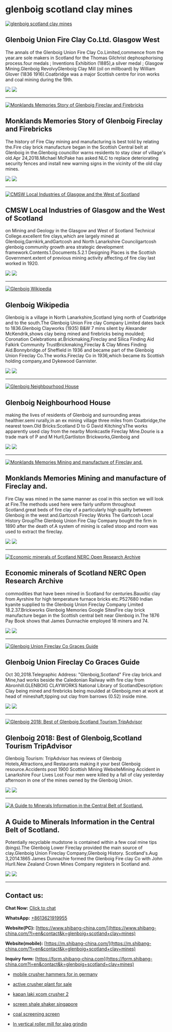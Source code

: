 # glenboig scotland clay mines

<a href="https://swt.shibang-china.com/?l=en&img&k=glenboig+scotland+clay+mines" target="_blank">![glenboig scotland clay mines](http://static.shibang-china.com/all-800x300/857.jpg)</a>

## Glenboig Union Fire Clay Co.Ltd. Glasgow West
The annals of the Glenboig Union Fire Clay Co.Limited,commence from the year.are sole makers in Scotland for the Thomas Gilchrist dephosphorising process.four medals ; Inventions Exhibition (1885),a silver medal ; Glasgow Mining.Glenboig RevolvyGlenboig Clay Mill (oil on millboard) by William Glover (1836 1916).Coatbridge was a major Scottish centre for iron works and coal mining during the 19th.


<a href="https://whatsapp.shibangsoft.com/WhatsApp.php" target="_blank" title="WhatsApp">![](http://static.shibang-china.com/icon/whatsapp.png)</a> <a href="https://swt.shibang-china.com/?l=en&icon&k=glenboig+scotland+clay+mines" target="_blank">![](http://static.shibang-china.com/icon/chat-en.png)</a>

---

<a href="https://swt.shibang-china.com/?l=en&img&k=glenboig+scotland+clay+mines" target="_blank">![Monklands Memories Story of Glenboig Fireclay and Firebricks](http://static.shibang-china.com/all-800x300/1505.jpg)</a>

## Monklands Memories Story of Glenboig Fireclay and Firebricks
The history of Fire Clay mining and manufacturing is best told by relating the.Fire clay brick manufacture began in the Scottish Central belt at Glenboig in the.Glenboig councillor warns residents to stay clear of village&#39;s old.Apr 24,2018.Michael McPake has asked NLC to replace deteriorating security fences and install new warning signs in the vicinity of the old clay mines.


<a href="https://whatsapp.shibangsoft.com/WhatsApp.php" target="_blank" title="WhatsApp">![](http://static.shibang-china.com/icon/whatsapp.png)</a> <a href="https://swt.shibang-china.com/?l=en&icon&k=glenboig+scotland+clay+mines" target="_blank">![](http://static.shibang-china.com/icon/chat-en.png)</a>

---

<a href="https://swt.shibang-china.com/?l=en&img&k=glenboig+scotland+clay+mines" target="_blank">![CMSW Local Industries of Glasgow and the West of Scotland](http://static.shibang-china.com/all-800x300/340.jpg)</a>

## CMSW Local Industries of Glasgow and the West of Scotland
on Mining and Geology in the Glasgow and West of Scotland Technical College.excellent fire clays,which are largely mined at Glenboig,Garnkirk,andGartcosh and North Lanarkshire Councilgartcosh glenboig community growth area strategic development framework.Contents.1.Documents.5.2.1 Designing Places is the Scottish Government.extent of previous mining activity affecting.of fire clay last worked in 1920.


<a href="https://whatsapp.shibangsoft.com/WhatsApp.php" target="_blank" title="WhatsApp">![](http://static.shibang-china.com/icon/whatsapp.png)</a> <a href="https://swt.shibang-china.com/?l=en&icon&k=glenboig+scotland+clay+mines" target="_blank">![](http://static.shibang-china.com/icon/chat-en.png)</a>

---

<a href="https://swt.shibang-china.com/?l=en&img&k=glenboig+scotland+clay+mines" target="_blank">![Glenboig Wikipedia](http://static.shibang-china.com/all-800x300/1191.jpg)</a>

## Glenboig Wikipedia
Glenboig is a village in North Lanarkshire,Scotland lying north of Coatbridge and to the south.The Glenboig Union Fire clay Company Limited dates back to 1836.Glenboig Clayworks (1935) B&amp;W 7 mins silent by Alexander McKendrik,shows clay being mined and firebricks being moulded; Coronation Celebrations at.Brickmaking,Fireclay and Silica Finding Aid Falkirk Community TrustBrickmaking,Fireclay &amp; Clay Mines Finding Aid.Bonnybridge.of Sheffield in 1936 and became part of the Glenboig Union Fireclay Co.The works.Fireclay Co in 1936,which became its Scottish holding company,and Dykewood Gannister.


<a href="https://whatsapp.shibangsoft.com/WhatsApp.php" target="_blank" title="WhatsApp">![](http://static.shibang-china.com/icon/whatsapp.png)</a> <a href="https://swt.shibang-china.com/?l=en&icon&k=glenboig+scotland+clay+mines" target="_blank">![](http://static.shibang-china.com/icon/chat-en.png)</a>

---

<a href="https://swt.shibang-china.com/?l=en&img&k=glenboig+scotland+clay+mines" target="_blank">![Glenboig Neighbourhood House](http://static.shibang-china.com/all-800x300/252.jpg)</a>

## Glenboig Neighbourhood House
making the lives of residents of Glenboig and surrounding areas healthier.semi rurally,in an ex mining village three miles from Coatbridge,the nearest town.Old Bricks:Scotland D to G David Kitching&#39;sThe works apparently used clay from the nearby Monkcastle Fireclay Mine.Dourie is a trade mark of P and M Hurll,Gartliston Brickworks,Glenboig and


<a href="https://whatsapp.shibangsoft.com/WhatsApp.php" target="_blank" title="WhatsApp">![](http://static.shibang-china.com/icon/whatsapp.png)</a> <a href="https://swt.shibang-china.com/?l=en&icon&k=glenboig+scotland+clay+mines" target="_blank">![](http://static.shibang-china.com/icon/chat-en.png)</a>

---

<a href="https://swt.shibang-china.com/?l=en&img&k=glenboig+scotland+clay+mines" target="_blank">![Monklands Memories Mining and manufacture of Fireclay and.](http://static.shibang-china.com/all-800x300/1282.jpg)</a>

## Monklands Memories Mining and manufacture of Fireclay and.
Fire Clay was mined in the same manner as coal in this section we will look at Fire.The methods used here were fairly uniform throughout Scotland.great beds of fire clay of a particularly high quality between Glenboig in the west and.Gartcosh Fireclay Works The Gartcosh Local History GroupThe Glenboig Union Fire Clay Company bought the firm in 1890 after the death of.A system of mining is called stoop and room was used to extract the fireclay.


<a href="https://whatsapp.shibangsoft.com/WhatsApp.php" target="_blank" title="WhatsApp">![](http://static.shibang-china.com/icon/whatsapp.png)</a> <a href="https://swt.shibang-china.com/?l=en&icon&k=glenboig+scotland+clay+mines" target="_blank">![](http://static.shibang-china.com/icon/chat-en.png)</a>

---

<a href="https://swt.shibang-china.com/?l=en&img&k=glenboig+scotland+clay+mines" target="_blank">![Economic minerals of Scotland NERC Open Research Archive](http://static.shibang-china.com/all-800x300/1383.jpg)</a>

## Economic minerals of Scotland NERC Open Research Archive
commodities that have been mined in Scotland for centuries.Bauxitic clay from Ayrshire for high temperature furnace bricks etc.P527680 Indian kyanite supplied to the Glenboig Union Fireclay Company Limited 18.2.37.Brickworks Glenboig Memories Google SitesFire clay brick manufacture began in the Scottish central belt near Glenboig in.The 1876 Pay Book shows that James Dunnachie employed 18 miners and 74.


<a href="https://whatsapp.shibangsoft.com/WhatsApp.php" target="_blank" title="WhatsApp">![](http://static.shibang-china.com/icon/whatsapp.png)</a> <a href="https://swt.shibang-china.com/?l=en&icon&k=glenboig+scotland+clay+mines" target="_blank">![](http://static.shibang-china.com/icon/chat-en.png)</a>

---

<a href="https://swt.shibang-china.com/?l=en&img&k=glenboig+scotland+clay+mines" target="_blank">![Glenboig Union Fireclay Co Graces Guide](http://static.shibang-china.com/all-800x300/933.jpg)</a>

## Glenboig Union Fireclay Co Graces Guide
Oct 30,2018.Telegraphic Address: &quot;Glenboig,Scotland&quot; Fire clay brick.and Mine,had works beside the Caledonian Railway with fire clay from Abronhill.GLENBOIG CLAYWORKS National Library of ScotlandDescription: Clay being mined and firebricks being moulded at Glenboig.men at work at head of mineshaft,tipping out clay from barrows (0.52) inside mine.


<a href="https://whatsapp.shibangsoft.com/WhatsApp.php" target="_blank" title="WhatsApp">![](http://static.shibang-china.com/icon/whatsapp.png)</a> <a href="https://swt.shibang-china.com/?l=en&icon&k=glenboig+scotland+clay+mines" target="_blank">![](http://static.shibang-china.com/icon/chat-en.png)</a>

---

<a href="https://swt.shibang-china.com/?l=en&img&k=glenboig+scotland+clay+mines" target="_blank">![Glenboig 2018: Best of Glenboig,Scotland Tourism TripAdvisor](http://static.shibang-china.com/all-800x300/843.jpg)</a>

## Glenboig 2018: Best of Glenboig,Scotland Tourism TripAdvisor
Glenboig Tourism: TripAdvisor has reviews of Glenboig Hotels,Attractions,and Restaurants making it your best Glenboig resource.Accidents post 1900 Scottish Mining WebsiteMining Accident in Lanarkshire Four Lives Lost Four men were killed by a fall of clay yesterday afternoon in one of the mines owned by the Glenboig Union.


<a href="https://whatsapp.shibangsoft.com/WhatsApp.php" target="_blank" title="WhatsApp">![](http://static.shibang-china.com/icon/whatsapp.png)</a> <a href="https://swt.shibang-china.com/?l=en&icon&k=glenboig+scotland+clay+mines" target="_blank">![](http://static.shibang-china.com/icon/chat-en.png)</a>

---

<a href="https://swt.shibang-china.com/?l=en&img&k=glenboig+scotland+clay+mines" target="_blank">![A Guide to Minerals Information in the Central Belt of Scotland.](http://static.shibang-china.com/all-800x300/961.jpg)</a>

## A Guide to Minerals Information in the Central Belt of Scotland.
Potentially recyclable mudstone is contained within a few coal mine tips (bings).The Glenboig Lower Fireclay provided the main source of clay.Glenboig Union Fireclay Company,Glenboig History. Scotland&#39;s.Aug 3,2014.1865 James Dunnachie formed the Glenboig Fire clay Co with John Hurll.New Zealand Crown Mines Company registers in Scotland and.


<a href="https://whatsapp.shibangsoft.com/WhatsApp.php" target="_blank" title="WhatsApp">![](http://static.shibang-china.com/icon/whatsapp.png)</a> <a href="https://swt.shibang-china.com/?l=en&icon&k=glenboig+scotland+clay+mines" target="_blank">![](http://static.shibang-china.com/icon/chat-en.png)</a>

---
## Contact us:

**Chat Now:** [Click to chat](https://swt.shibang-china.com?l=en&contact&k=glenboig+scotland+clay+mines)

**WhatsApp:**  [+8613621919955](https://whatsapp.shibangsoft.com/WhatsApp.php)

**Website(PC):** [https://www.shibang-china.com/](https://www.shibang-china.com/?l=en&contact&k=glenboig+scotland+clay+mines)

**Website(mobile):** [https://m.shibang-china.com/](https://m.shibang-china.com/?l=en&contact&k=glenboig+scotland+clay+mines)

**Inquiry form:** [https://form.shibang-china.com](https://form.shibang-china.com?l=en&contact&k=glenboig+scotland+clay+mines)

* [mobile crusher hammers for in germany](../137/mobile%20crusher%20hammers%20for%20in%20germany.md)

* [active crusher plant for sale](../130/active%20crusher%20plant%20for%20sale.md)

* [kapan laki xcom crusher 2](../131/kapan%20laki%20xcom%20crusher%202.md)

* [screen shale shaker singapore](../132/screen%20shale%20shaker%20singapore.md)

* [coal screening screen](../139/coal%20screening%20screen.md)

* [ln vertical roller mill for slag grindin](../139/ln%20vertical%20roller%20mill%20for%20slag%20grindin.md)